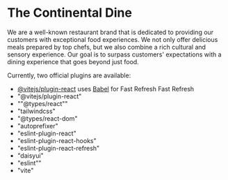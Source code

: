 # The Continental Dine

We are a well-known restaurant brand that is dedicated to providing our
customers with exceptional food experiences. We not only offer delicious
meals prepared by top chefs, but we also combine a rich cultural and sensory
experience. Our goal is to surpass customers' expectations with a dining
experience that goes beyond just food.

Currently, two official plugins are available:

- [@vitejs/plugin-react](https://github.com/vitejs/vite-plugin-react/blob/main/packages/plugin-react/README.md) uses [Babel](https://babeljs.io/) for Fast Refresh Fast Refresh
- "@vitejs/plugin-react"
- ""@types/react""
- "tailwindcss"
- "@types/react-dom"
- "autoprefixer"
- "eslint-plugin-react"
- "eslint-plugin-react-hooks"
- "eslint-plugin-react-refresh"
- "daisyui"
- "eslint""
- "vite"
